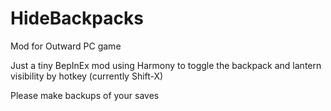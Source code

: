 # HideBackpacks
Mod for Outward PC game

Just a tiny BepInEx mod using Harmony to toggle the backpack and lantern visibility by hotkey (currently Shift-X)

Please make backups of your saves
